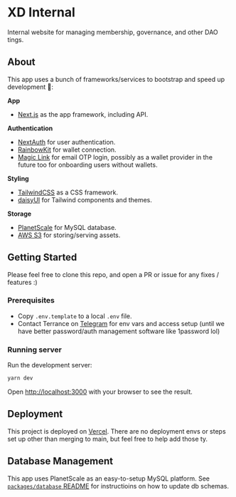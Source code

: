 # XD Internal

Internal website for managing membership, governance, and other DAO tings.

## About

This app uses a bunch of frameworks/services to bootstrap and speed up development 🥴:

**App**

- [Next.js](https://nextjs.org/docs) as the app framework, including API.

**Authentication**

- [NextAuth](https://next-auth.js.org/) for user authentication.
- [RainbowKit](https://www.rainbowkit.com/docs/introduction) for wallet connection.
- [Magic Link](https://magic.link/) for email OTP login, possibly as a wallet provider in the future too for onboarding users without wallets.

**Styling**

- [TailwindCSS](https://tailwindcss.com/) as a CSS framework.
- [daisyUI](https://daisyui.com/) for Tailwind components and themes.

**Storage**

- [PlanetScale](https://planetscale.com/) for MySQL database.
- [AWS S3](https://aws.amazon.com/s3/) for storing/serving assets.

## Getting Started

Please feel free to clone this repo, and open a PR or issue for any fixes / features :)

### Prerequisites

- Copy `.env.template` to a local `.env` file.
- Contact Terrance on [Telegram](https://t.me/YHTerrance) for env vars and access setup (until we have better password/auth management software like 1password lol)

### Running server

Run the development server:

```bash
yarn dev
```

Open [http://localhost:3000](http://localhost:3000) with your browser to see the result.

## Deployment

This project is deployed on [Vercel](https://vercel.com/). There are no deployment envs or steps set up other than merging to main, but feel free to help add those ty.

## Database Management

This app uses PlanetScale as an easy-to-setup MySQL platform. See [`packages/database` README](/packages/database/README.md) for instructioins on how to update db schemas.
